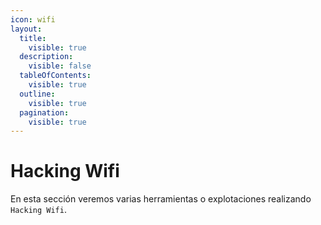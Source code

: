 ```yaml
---
icon: wifi
layout:
  title:
    visible: true
  description:
    visible: false
  tableOfContents:
    visible: true
  outline:
    visible: true
  pagination:
    visible: true
---
```


# Hacking Wifi

En esta sección veremos varias herramientas o explotaciones realizando `Hacking Wifi`.

